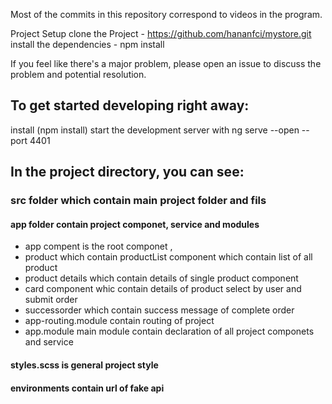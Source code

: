 
Most of the commits in this repository correspond to videos in the program.

Project Setup
clone the Project - https://github.com/hananfci/mystore.git
install the dependencies - npm install


If you feel like there's a major problem, please open an issue to discuss the problem and potential resolution.

## To get started developing right away:
install (npm install) 
start the development server with ng serve --open  --port 4401 

## In the project directory, you can see:
### src folder which contain main project folder and fils
#### app folder contain project componet, service and modules
- app compent is the root componet ,
- product which contain productList component which contain list of all product
- product details which contain details of single product component
- card component whic contain details of product select by user and submit order
- successorder which contain success message of complete order
- app-routing.module contain routing of project
- app.module main module contain declaration of all project componets and  service

#### styles.scss is general project style 
#### environments contain url of fake api
  
